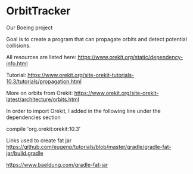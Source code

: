 # OrbitTracker

Our Boeing project

Goal is to create a program that can propagate orbits and detect potential collisions.

All resources are listed here:
https://www.orekit.org/static/dependency-info.html

Tutorial:
https://www.orekit.org/site-orekit-tutorials-10.3/tutorials/propagation.html

More on orbits from Orekit:
https://www.orekit.org/site-orekit-latest/architecture/orbits.html


In order to import Orekit, I added in the following
line under the dependencies section

compile 'org.orekit:orekit:10.3'

Links used to create fat jar
https://github.com/eugenp/tutorials/blob/master/gradle/gradle-fat-jar/build.gradle

https://www.baeldung.com/gradle-fat-jar